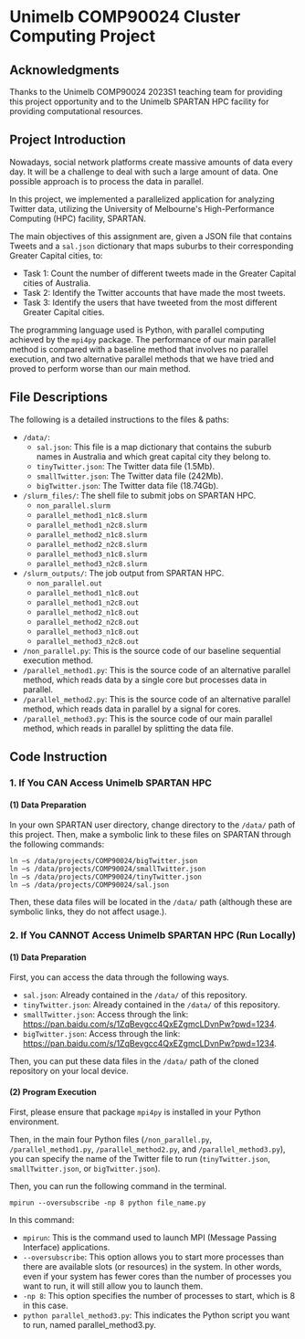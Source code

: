 # Unimelb COMP90024 Cluster Computing Project

## Acknowledgments
Thanks to the Unimelb COMP90024 2023S1 teaching team for providing this project opportunity and to the Unimelb SPARTAN HPC facility for providing computational resources.

## Project Introduction
Nowadays, social network platforms create massive amounts of data every day. It will be a challenge to deal with such a large amount of data. One possible approach is to process the data in parallel.

In this project, we implemented a parallelized application for analyzing Twitter data, utilizing the University of Melbourne's High-Performance Computing (HPC) facility, SPARTAN. 

The main objectives of this assignment are, given a JSON file that contains Tweets and a `sal.json` dictionary that maps suburbs to their corresponding Greater Capital cities, to:
- Task 1: Count the number of different tweets made in the Greater Capital cities of Australia.
- Task 2: Identify the Twitter accounts that have made the most tweets.
- Task 3: Identify the users that have tweeted from the most different Greater Capital cities.

The programming language used is Python, with parallel computing achieved by the `mpi4py` package. The performance of our main parallel method is compared with a baseline method that involves no parallel execution, and two alternative parallel methods that we have tried and proved to perform worse than our main method.

## File Descriptions
The following is a detailed instructions to the files & paths:
  * `/data/`:
    * `sal.json`: This file is a map dictionary that contains the suburb names in Australia and which great capital city they belong to.
    * `tinyTwitter.json`: The Twitter data file (1.5Mb).
    * `smallTwitter.json`: The Twitter data file (242Mb).
    * `bigTwitter.json`: The Twitter data file (18.74Gb).
  * `/slurm_files/`: The shell file to submit jobs on SPARTAN HPC.
    * `non_parallel.slurm`
    * `parallel_method1_n1c8.slurm`
    * `parallel_method1_n2c8.slurm`
    * `parallel_method2_n1c8.slurm`
    * `parallel_method2_n2c8.slurm`
    * `parallel_method3_n1c8.slurm`
    * `parallel_method3_n2c8.slurm`
  * `/slurm_outputs/`: The job output from SPARTAN HPC.
    * `non_parallel.out`
    * `parallel_method1_n1c8.out`
    * `parallel_method1_n2c8.out`
    * `parallel_method2_n1c8.out`
    * `parallel_method2_n2c8.out`
    * `parallel_method3_n1c8.out`
    * `parallel_method3_n2c8.out`
  * `/non_parallel.py`: This is the source code of our baseline sequential execution method.
  * `/parallel_method1.py`: This is the source code of an alternative parallel method, which reads data by a single core but processes data in parallel.
  * `/parallel_method2.py`: This is the source code of an alternative parallel method, which reads data in parallel by a signal for cores.
  * `/parallel_method3.py`: This is the source code of our main parallel method, which reads in parallel by splitting the data file.


## Code Instruction
### 1. If You CAN Access Unimelb SPARTAN HPC
#### (1) Data Preparation
In your own SPARTAN user directory, change directory to the `/data/` path of this project. Then, make a symbolic link to these files on SPARTAN through the following commands:
```
ln –s /data/projects/COMP90024/bigTwitter.json
ln –s /data/projects/COMP90024/smallTwitter.json
ln –s /data/projects/COMP90024/tinyTwitter.json
ln –s /data/projects/COMP90024/sal.json
```

Then, these data files will be located in the `/data/` path (although these are symbolic links, they do not affect usage.).

### 2. If You CANNOT Access Unimelb SPARTAN HPC (Run Locally)
#### (1) Data Preparation
First, you can access the data through the following ways.
  * `sal.json`: Already contained in the `/data/` of this repository.
  * `tinyTwitter.json`: Already contained in the `/data/` of this repository.
  * `smallTwitter.json`: Access through the link: https://pan.baidu.com/s/1ZqBevgcc4QxEZgmcLDvnPw?pwd=1234.
  * `bigTwitter.json`: Access through the link: https://pan.baidu.com/s/1ZqBevgcc4QxEZgmcLDvnPw?pwd=1234.

Then, you can put these data files in the `/data/` path of the cloned repository on your local device.

#### (2) Program Execution
First, please ensure that package `mpi4py` is installed in your Python environment.

Then, in the main four Python files (`/non_parallel.py`, `/parallel_method1.py`, `/parallel_method2.py`, and `/parallel_method3.py`), you can specify the name of the Twitter file to run (`tinyTwitter.json`, `smallTwitter.json`, or `bigTwitter.json`). 

Then, you can run the following command in the terminal.

```
mpirun --oversubscribe -np 8 python file_name.py
```

In this command:
  * `mpirun`: This is the command used to launch MPI (Message Passing Interface) applications.
  * `--oversubscribe`: This option allows you to start more processes than there are available slots (or resources) in the system. In other words, even if your system has fewer cores than the number of processes you want to run, it will still allow you to launch them.
  * `-np 8`: This option specifies the number of processes to start, which is 8 in this case.
  * `python parallel_method3.py`: This indicates the Python script you want to run, named parallel_method3.py.
